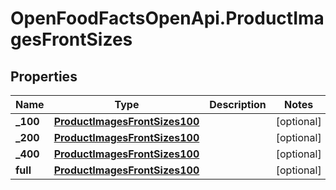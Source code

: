 # OpenFoodFactsOpenApi.ProductImagesFrontSizes

## Properties

Name | Type | Description | Notes
------------ | ------------- | ------------- | -------------
**_100** | [**ProductImagesFrontSizes100**](ProductImagesFrontSizes100.md) |  | [optional] 
**_200** | [**ProductImagesFrontSizes100**](ProductImagesFrontSizes100.md) |  | [optional] 
**_400** | [**ProductImagesFrontSizes100**](ProductImagesFrontSizes100.md) |  | [optional] 
**full** | [**ProductImagesFrontSizes100**](ProductImagesFrontSizes100.md) |  | [optional] 


